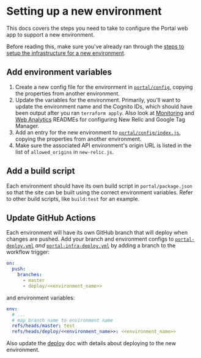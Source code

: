 # Setting up a new environment

This docs covers the steps you need to take to configure the Portal web app to support a new environment.

Before reading this, make sure you've already ran through the [steps to setup the infrastructure for a new environment](../creating-environments.md).

## Add environment variables

1. Create a new config file for the environment in [`portal/config`](../../portal/config), copying the properties from another environment.
1. Update the variables for the environment. Primarily, you'll want to update the environment name and the Cognito IDs, which should have been output after you ran `terraform apply`. Also look at [Monitoring](./monitoring.md) and [Web Analytics](./web-analytics.md) READMEs for configuring New Relic and Google Tag Manager.
1. Add an entry for the new environment to [`portal/config/index.js`](../../portal/config/index.js), copying the properties from another environment.
1. Make sure the associated API environment's origin URL is listed in the list of `allowed_origins` in `new-relic.js`.

## Add a build script

Each environment should have its own build script in `portal/package.json` so that the site can be built using the correct environment variables. Refer to other build scripts, like `build:test` for an example.

## Update GitHub Actions

Each environment will have its own GitHub branch that will deploy when changes are pushed. Add your branch and environment configs to [`portal-deploy.yml`](../../.github/workflows/portal-deploy.yml) _and_ [`portal-infra-deploy.yml`](../../.github/workflows/portal-infra-deploy.yml) by adding a branch to the workflow trigger:

```yml
on:
  push:
    branches:
      - master
      - deploy/<<environment_name>>
```

and environment variables:

```yml
env:
  # ...
  # map branch name to environment name
  refs/heads/master: test
  refs/heads/deploy/<<environment_name>>: <<environment_name>>
```

Also update the [deploy](./deploy.md) doc with details about deploying to the new environment.
